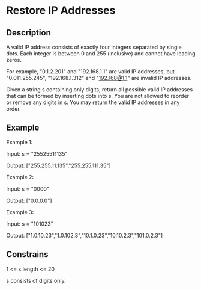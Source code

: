 # Restore IP Addresses

## Description

A valid IP address consists of exactly four integers separated by single dots. Each integer is between 0 and 255 (inclusive) and cannot have leading zeros.

For example, "0.1.2.201" and "192.168.1.1" are valid IP addresses, but "0.011.255.245", "192.168.1.312" and "192.168@1.1" are invalid IP addresses.

Given a string s containing only digits, return all possible valid IP addresses that can be formed by inserting dots into s. You are not allowed to reorder or remove any digits in s. You may return the valid IP addresses in any order.

## Example 

Example 1:

Input: s = "25525511135"

Output: ["255.255.11.135","255.255.111.35"]

Example 2:

Input: s = "0000"

Output: ["0.0.0.0"]

Example 3:

Input: s = "101023"

Output: ["1.0.10.23","1.0.102.3","10.1.0.23","10.10.2.3","101.0.2.3"]

## Constrains

1 <= s.length <= 20

s consists of digits only.
